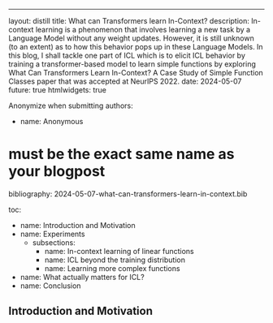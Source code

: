 ---
layout: distill
title: What can Transformers learn In-Context?
description: In-context learning is a phenomenon that involves learning a new task by a Language Model without any weight updates. However, it is still unknown (to an extent) as to how this behavior pops up in these Language Models. In this blog, I shall tackle one part of ICL which is to elicit ICL behavior by training a transformer-based model to learn simple functions by exploring What Can Transformers Learn In-Context? A Case Study of Simple Function Classes paper that was accepted at NeurIPS 2022.
date: 2024-05-07
future: true
htmlwidgets: true

Anonymize when submitting
authors:
  - name: Anonymous

# must be the exact same name as your blogpost
bibliography: 2024-05-07-what-can-transformers-learn-in-context.bib

toc:
 - name: Introduction and Motivation
 - name: Experiments
   - subsections:
     - name: In-context learning of linear functions
     - name: ICL beyond the training distribution
     - name: Learning more complex functions
 - name: What actually matters for ICL?
 - name: Conclusion


## Introduction and Motivation
